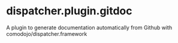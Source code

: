 dispatcher.plugin.gitdoc
========================

A plugin to generate documentation automatically from Github with comodojo/dispatcher.framework
